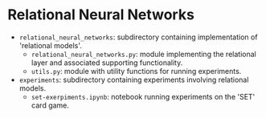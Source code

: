 # Relational Neural Networks

- `relational_neural_networks`: subdirectory containing implementation of 'relational models'.
    - `relational_neural_networks.py`: module implementing the relational layer and associated supporting functionality.
    - `utils.py`: module with utility functions for running experiments.
- `experiments`: subdirectory containing experiments involving relational models.
    - `set-exerpiments.ipynb`: notebook running experiments on the 'SET' card game.